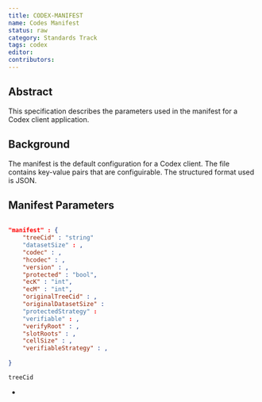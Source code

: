 ```yaml
---
title: CODEX-MANIFEST
name: Codes Manifest
status: raw
category: Standards Track
tags: codex
editor: 
contributors:
---
```


## Abstract

This specification describes the parameters used in the manifest for a Codex client application.

## Background
The manifest is the default configuration for a Codex client. 
The file contains key-value pairs that are configuirable.
The structured format used is JSON.

## Manifest Parameters

```json

"manifest" : {
	"treeCid" : "string"
	"datasetSize" : ,
	"codec" : ,
	"hcodec" : ,
	"version" : ,
	"protected" : "bool",
	"ecK" : "int",
	"ecM" : "int",
	"originalTreeCid" : ,
	"originalDatasetSize" :
	"protectedStrategy" :
	"verifiable" : ,
	"verifyRoot" : ,
	"slotRoots" : ,
	"cellSize" : ,
	"verifiableStrategy" : ,
	
}


```

`treeCid`

- 
